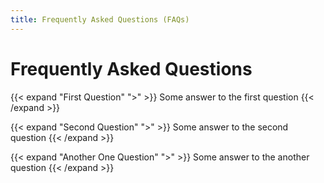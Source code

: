 ```yaml
---
title: Frequently Asked Questions (FAQs)
---
```


# Frequently Asked Questions

{{< expand "First Question" ">" >}}
Some answer to the first question
{{< /expand >}}

{{< expand "Second Question" ">" >}}
Some answer to the second question
{{< /expand >}}

{{< expand "Another One Question" ">" >}}
Some answer to the another question
{{< /expand >}}
